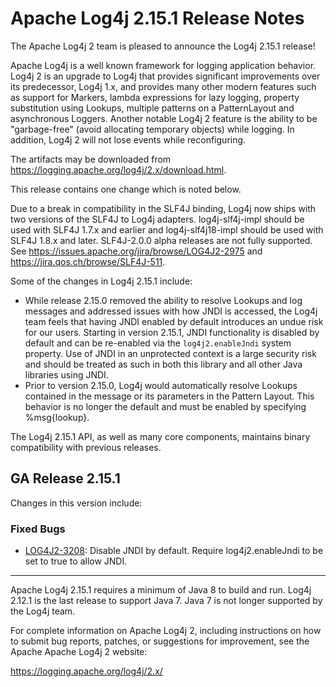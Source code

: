 <!---
 Licensed to the Apache Software Foundation (ASF) under one or more
 contributor license agreements.  See the NOTICE file distributed with
 this work for additional information regarding copyright ownership.
 The ASF licenses this file to You under the Apache License, Version 2.0
 (the "License"); you may not use this file except in compliance with
 the License.  You may obtain a copy of the License at

      http://www.apache.org/licenses/LICENSE-2.0

 Unless required by applicable law or agreed to in writing, software
 distributed under the License is distributed on an "AS IS" BASIS,
 WITHOUT WARRANTIES OR CONDITIONS OF ANY KIND, either express or implied.
 See the License for the specific language governing permissions and
 limitations under the License.
-->
# Apache Log4j 2.15.1 Release Notes

The Apache Log4j 2 team is pleased to announce the Log4j 2.15.1 release!

Apache Log4j is a well known framework for logging application behavior. Log4j 2 is an upgrade
to Log4j that provides significant improvements over its predecessor, Log4j 1.x, and provides
many other modern features such as support for Markers, lambda expressions for lazy logging,
property substitution using Lookups, multiple patterns on a PatternLayout and asynchronous
Loggers. Another notable Log4j 2 feature is the ability to be "garbage-free" (avoid allocating
temporary objects) while logging. In addition, Log4j 2 will not lose events while reconfiguring.

The artifacts may be downloaded from https://logging.apache.org/log4j/2.x/download.html.

This release contains one change which is noted below.

Due to a break in compatibility in the SLF4J binding, Log4j now ships with two versions of the SLF4J to Log4j adapters.
log4j-slf4j-impl should be used with SLF4J 1.7.x and earlier and log4j-slf4j18-impl should be used with SLF4J 1.8.x and
later. SLF4J-2.0.0 alpha releases are not fully supported. See https://issues.apache.org/jira/browse/LOG4J2-2975 and
https://jira.qos.ch/browse/SLF4J-511.

Some of the changes in Log4j 2.15.1 include:

* While release 2.15.0 removed the ability to resolve Lookups and log messages and addressed issues with how JNDI
is accessed, the Log4j team feels that having JNDI enabled by default introduces an undue risk for our users.
Starting in version 2.15.1, JNDI functionality is disabled by default and can be re-enabled via the
`log4j2.enableJndi` system property. Use of JNDI in an unprotected context is a large security risk and
should be treated as such in both this library and all other Java libraries using JNDI.
* Prior to version 2.15.0, Log4j would automatically resolve Lookups contained in the message or its parameters in the
Pattern Layout. This behavior is no longer the default and must be enabled by specifying %msg{lookup}.

The Log4j 2.15.1 API, as well as many core components, maintains binary compatibility with previous releases.

## GA Release 2.15.1

Changes in this version include:


### Fixed Bugs
* [LOG4J2-3208](https://issues.apache.org/jira/browse/LOG4J2-3208):
Disable JNDI by default. Require log4j2.enableJndi to be set to true to allow JNDI.


---

Apache Log4j 2.15.1 requires a minimum of Java 8 to build and run. Log4j 2.12.1 is the last release to support
Java 7. Java 7 is not longer supported by the Log4j team.

For complete information on Apache Log4j 2, including instructions on how to submit bug
reports, patches, or suggestions for improvement, see the Apache Apache Log4j 2 website:

https://logging.apache.org/log4j/2.x/

